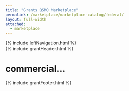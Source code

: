 ```yaml
---
title: "Grants QSMO Marketplace"
permalink: /marketplace/marketplace-catalog/federal/
layout: full-width
attached:
  - marketplace
---
```


<div class="grid-container" id="federal">
  <div id="esgms-header" class="grid-row">
    {% include leftNavigation.html %}
    <div class="column-left desktop:grid-col-9">
      {% include grantHeader.html %}
      <div class="home-content">
       <h1>commercial...</h1>
      </div>
      {% include grantFooter.html %}
    </div>
  </div>
</div>
